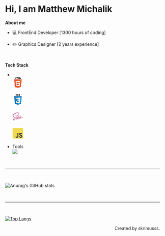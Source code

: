 <h1 align="left">Hi, I am Matthew Michalik</h1>

**About me**

- 💻 FrontEnd Developer [1300 hours of coding]

- ✏️ Graphics Designer [2 years experience]

<br>

**Tech Stack**

 - <code> <img src="https://raw.githubusercontent.com/devicons/devicon/master/icons/html5/html5-original-wordmark.svg" height="35"/> </code>
 <code> <img src="https://raw.githubusercontent.com/devicons/devicon/master/icons/css3/css3-original-wordmark.svg" height="35"/> </code>
 <code> <img src="https://raw.githubusercontent.com/devicons/devicon/master/icons/sass/sass-original.svg" height="35"/> </code>
 <code> <img src="https://raw.githubusercontent.com/devicons/devicon/master/icons/javascript/javascript-original.svg" height="35"/> </code>
 
 - Tools
 <code> <img src="https://www.vectorlogo.zone/logos/git-scm/git-scm-icon.svg" height="35"/> </code>
 
 <br>
 
 ---
 
 <br>
 
![Anurag's GitHub stats](https://github-readme-stats.vercel.app/api?username=skrimusss&show_icons=true)
  
 <br>
  
---

<br>

[![Top Langs](https://github-readme-stats.vercel.app/api/top-langs/?username=skrimusss&layout=compact)](https://github.com/anuraghazra/github-readme-stats)

<p align="right"> Created by skrimusss. </p>
